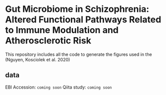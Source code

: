 # Gut Microbiome in Schizophrenia: Altered Functional Pathways Related to Immune Modulation and Atherosclerotic Risk

This repository includes all the code to generate the figures used in the (Nguyen, Kosciolek et al. 2020)

## data
EBI Accession: `coming soon`
Qiita study: `coming soon`
